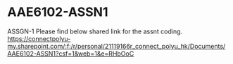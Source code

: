 # AAE6102-ASSN1
ASSGN-1
Please find below shared link for the assnt coding.
https://connectpolyu-my.sharepoint.com/:f:/r/personal/21119166r_connect_polyu_hk/Documents/AAE6102-ASSN1?csf=1&web=1&e=RHbOoC
